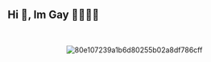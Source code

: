 ## Hi 👋, Im Gay 🏳️‍🌈🏳️‍⚧️

<div align='center'>

<br>
  
![80e107239a1b6d80255b02a8df786cff](https://github.com/user-attachments/assets/d33e6ed3-123a-4b89-b404-b9d1e80f48d9)
  
</div>


<!--
**gustavo-fidelis1/gustavo-fidelis1** is a ✨ _special_ ✨ repository because its `README.md` (this file) appears on your GitHub profile.

Here are some ideas to get you started:

- 🔭 I’m currently working on ...
- 🌱 I’m currently learning ...
- 👯 I’m looking to collaborate on ...
- 🤔 I’m looking for help with ...
- 💬 Ask me about ...
- 📫 How to reach me: ...
- 😄 Pronouns: ...
- ⚡ Fun fact: ...
-->
